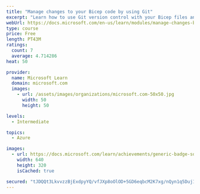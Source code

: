 ```yaml
---
title: "Manage changes to your Bicep code by using Git"
excerpt: "Learn how to use Git version control with your Bicep files and infrastructure as code."
webUrl: https://docs.microsoft.com/en-us/learn/modules/manage-changes-bicep-code-git/
type: course
price: Free
length: PT43M
ratings:
  count: 7
  average: 4.714286
heat: 50

provider:
  name: Microsoft Learn
  domain: microsoft.com
  images:
    - url: /assets/images/organizations/microsoft.com-50x50.jpg
      width: 50
      height: 50

levels:
  - Intermediate

topics:
  - Azure

images:
  - url: https://docs.microsoft.com/learn/achievements/generic-badge-social.png
    width: 640
    height: 320
    isCached: true

secured: "tJDQQt3LkvvzzBjExdpyYQ/vfJXp8oOlOD+5GD6eqbcM2K7xg/nQyn1q5Duj1tukUqiUeUccptWnWm9ronKR4PTUufJmnw5aREqt7V+hkLmOFLE+hku0h9VCvfHxqCpCgISVeerBNTz6OGPZNwFeAqdybk/wZAIRY8XbgkxpVGjUoIS1yb2xaidbAyx4H7xOTTMpwTPqnXbZPqR9v8dJjfUc2ez6nRe0iO455aEBkACa7h4GaZXQ9TNNSDKBLl6cyRYefNEq1FpI2bgrTBD9/dmMlCy7PqqG+1sSj+d+TUha/70nYs2madxpBmXEA6ACjLhPr64FDMlUNVtyK+Jc7DLKICl9+UDxdr7DkAww0/eK6xOxDbFTUjoCL28NCfqOAxa9v9UXbfG6ZK/PyN9LHCuQfvgeTKd7DKgoPrBZ00M=;Rwbmo4yojRt80SkFjj6JqQ=="
---
```


